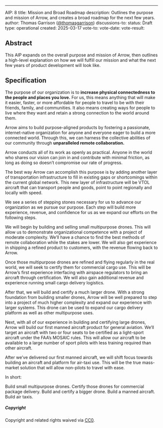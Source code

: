 ---
AIP: 8
title: Mission and Broad Roadmap
description: Outlines the purpose and mission of Arrow, and creates a broad roadmap for the next few years.
author: Thomas Garrison ([@thomasgarrison](https://github.com/thomasgarrison))
discussions-to:
status: Draft
type: operational
created: 2025-03-17
vote-to:
vote-date:
vote-result:

## Abstract

This AIP expands on the overall purpose and mission of Arrow, then outlines a high-level explanation on how we will fulfill our mission and what the next few years of product development will look like.

## Specification

The purpose of our organization is to **increase physical connectedness to the people and places you love.** For us, this means anything that will make it easier, faster, or more affordable for people to travel to be with their friends, family, and communities. It also means creating ways for people to live where they want and retain a strong connection to the world around them.

Arrow aims to build purpose-aligned products by fostering a passionate, internet-native organization for anyone and everyone eager to build a more connected world. Through this, we can harness the collective abilities of our community through **unparalleled remote collaboration.**

Arrow conducts all of its work as openly as practical. Anyone in the world who shares our vision can join in and contribute with minimal friction, as long as doing so doesn’t compromise our rate of progress.

The best way Arrow can accomplish this purpose is by adding another layer of transportation infrastructure to fill in existing gaps or shortcomings within the current global network. This new layer of infrastructure will be VTOL aircraft that can transport people and goods, point to point regionally and locally with speed.

We see a series of stepping stones necessary for us to advance our organization as we pursue our purpose. Each step will build more experience, revenue, and confidence for us as we expand our efforts on the following steps.

We will begin by building and selling small multipurpose drones. This will allow us to demonstrate organizational competence with a project of moderate complexity. We’ll have a chance to find the best methods of remote collaboration while the stakes are lower. We will also get experience in shipping a refined product to customers, with the revenue flowing back to Arrow.

Once those multipurpose drones are refined and flying regularly in the real world, we will seek to certify them for commercial cargo use. This will be Arrow’s first experience interfacing with airspace regulators to bring an aircraft through certification. We will also gain additional revenue and experience running small cargo delivery logistics.

After that, we will build and certify a much larger drone. With a strong foundation from building smaller drones, Arrow will be well prepared to step into a project of much higher complexity and expand our experience with larger systems. This drone can be used to expand our cargo delivery platform as well as other multipurpose uses.

Next, with all of our experience in building and certifying large drones, Arrow will build our first manned aircraft product for general aviation. We’ll target an aircraft with two or four seats to be certified as a light-sport aircraft under the FAA’s MOSAIC rules. This will allow our aircraft to be available to a large number of sport pilots with less training required than other aircraft.

After we’ve delivered our first manned aircraft, we will shift focus towards building an aircraft and platform for air-taxi use. This will be the true mass-market solution that will allow non-pilots to travel with ease.

In short:

Build small multipurpose drones.
Certify those drones for commercial package delivery.
Build and certify a bigger drone.
Build a manned aircraft.
Build air taxis.


##### Copyright

Copyright and related rights waived via [CC0](https://creativecommons.org/publicdomain/zero/1.0/).
